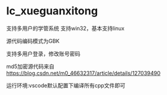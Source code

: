 # lc_xueguanxitong
支持多用户的学管系统
支持win32，基本支持linux

源代码编码模式为GBK

支持多用户登录，修改账号密码

md5加密源代码来自 https://blog.csdn.net/m0_46632317/article/details/127039490

运行环境:vscode默认配置下编译所有cpp文件即可
